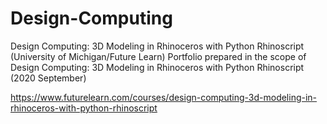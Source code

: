 # Design-Computing
Design Computing: 3D Modeling in Rhinoceros with Python Rhinoscript (University of Michigan/Future Learn) 
Portfolio prepared in the scope of Design Computing: 3D Modeling in Rhinoceros with Python Rhinoscript
(2020 September)

https://www.futurelearn.com/courses/design-computing-3d-modeling-in-rhinoceros-with-python-rhinoscript
